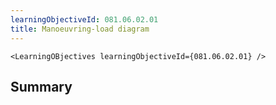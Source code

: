 ```yaml
---
learningObjectiveId: 081.06.02.01
title: Manoeuvring-load diagram
---
```


```tsx eval
<LearningOBjectives learningObjectiveId={081.06.02.01} />
```

## Summary
